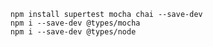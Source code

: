
    
		npm install supertest mocha chai --save-dev
		npm i --save-dev @types/mocha
		npm i --save-dev @types/node
